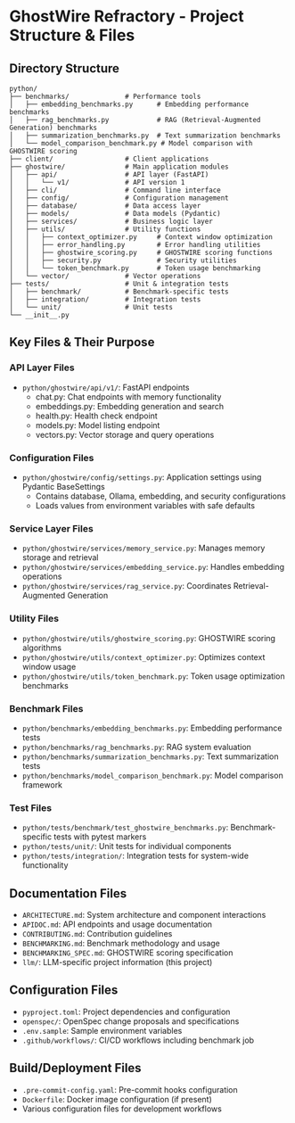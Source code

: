 # GhostWire Refractory - Project Structure & Files

## Directory Structure
```
python/
├── benchmarks/              # Performance tools
│   ├── embedding_benchmarks.py      # Embedding performance benchmarks
│   ├── rag_benchmarks.py            # RAG (Retrieval-Augmented Generation) benchmarks
│   ├── summarization_benchmarks.py  # Text summarization benchmarks
│   └── model_comparison_benchmark.py # Model comparison with GHOSTWIRE scoring
├── client/                  # Client applications
├── ghostwire/               # Main application modules
│   ├── api/                 # API layer (FastAPI)
│   │   └── v1/              # API version 1
│   ├── cli/                 # Command line interface
│   ├── config/              # Configuration management
│   ├── database/            # Data access layer
│   ├── models/              # Data models (Pydantic)
│   ├── services/            # Business logic layer
│   ├── utils/               # Utility functions
│   │   ├── context_optimizer.py     # Context window optimization
│   │   ├── error_handling.py        # Error handling utilities
│   │   ├── ghostwire_scoring.py     # GHOSTWIRE scoring functions
│   │   ├── security.py              # Security utilities
│   │   └── token_benchmark.py       # Token usage benchmarking
│   └── vector/              # Vector operations
├── tests/                   # Unit & integration tests
│   ├── benchmark/           # Benchmark-specific tests
│   ├── integration/         # Integration tests
│   └── unit/                # Unit tests
└── __init__.py
```

## Key Files & Their Purpose

### API Layer Files
- `python/ghostwire/api/v1/`: FastAPI endpoints
  - chat.py: Chat endpoints with memory functionality
  - embeddings.py: Embedding generation and search
  - health.py: Health check endpoint
  - models.py: Model listing endpoint
  - vectors.py: Vector storage and query operations

### Configuration Files
- `python/ghostwire/config/settings.py`: Application settings using Pydantic BaseSettings
  - Contains database, Ollama, embedding, and security configurations
  - Loads values from environment variables with safe defaults

### Service Layer Files
- `python/ghostwire/services/memory_service.py`: Manages memory storage and retrieval
- `python/ghostwire/services/embedding_service.py`: Handles embedding operations
- `python/ghostwire/services/rag_service.py`: Coordinates Retrieval-Augmented Generation

### Utility Files
- `python/ghostwire/utils/ghostwire_scoring.py`: GHOSTWIRE scoring algorithms
- `python/ghostwire/utils/context_optimizer.py`: Optimizes context window usage
- `python/ghostwire/utils/token_benchmark.py`: Token usage optimization benchmarks

### Benchmark Files
- `python/benchmarks/embedding_benchmarks.py`: Embedding performance tests
- `python/benchmarks/rag_benchmarks.py`: RAG system evaluation
- `python/benchmarks/summarization_benchmarks.py`: Text summarization tests
- `python/benchmarks/model_comparison_benchmark.py`: Model comparison framework

### Test Files
- `python/tests/benchmark/test_ghostwire_benchmarks.py`: Benchmark-specific tests with pytest markers
- `python/tests/unit/`: Unit tests for individual components
- `python/tests/integration/`: Integration tests for system-wide functionality

## Documentation Files
- `ARCHITECTURE.md`: System architecture and component interactions
- `APIDOC.md`: API endpoints and usage documentation
- `CONTRIBUTING.md`: Contribution guidelines
- `BENCHMARKING.md`: Benchmark methodology and usage
- `BENCHMARKING_SPEC.md`: GHOSTWIRE scoring specification
- `llm/`: LLM-specific project information (this project)

## Configuration Files
- `pyproject.toml`: Project dependencies and configuration
- `openspec/`: OpenSpec change proposals and specifications
- `.env.sample`: Sample environment variables
- `.github/workflows/`: CI/CD workflows including benchmark job

## Build/Deployment Files
- `.pre-commit-config.yaml`: Pre-commit hooks configuration
- `Dockerfile`: Docker image configuration (if present)
- Various configuration files for development workflows